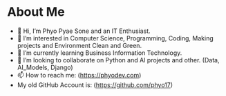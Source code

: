 # About Me

- 👋 Hi, I’m Phyo Pyae Sone and an IT Enthusiast.
- 👀 I’m interested in Computer Science, Programming, Coding, Making projects and Environment Clean and Green.
- 🌱 I’m currently learning Business Information Technology.
- 💞️ I’m looking to collaborate on Python and AI projects and other. (Data, AI_Models, Django)
- 📫 How to reach me: (https://phyodev.com)
-  My old GitHub Account is: (https://github.com/phyo17) 


